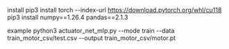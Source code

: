 install
pip3 install torch --index-url https://download.pytorch.org/whl/cu118 pip3 install numpy==1.26.4 pandas==2.1.3

example
python3 actuator_net_mlp.py --mode train --data train_motor_csv/test.csv --output train_motor_csv/motor.pt
